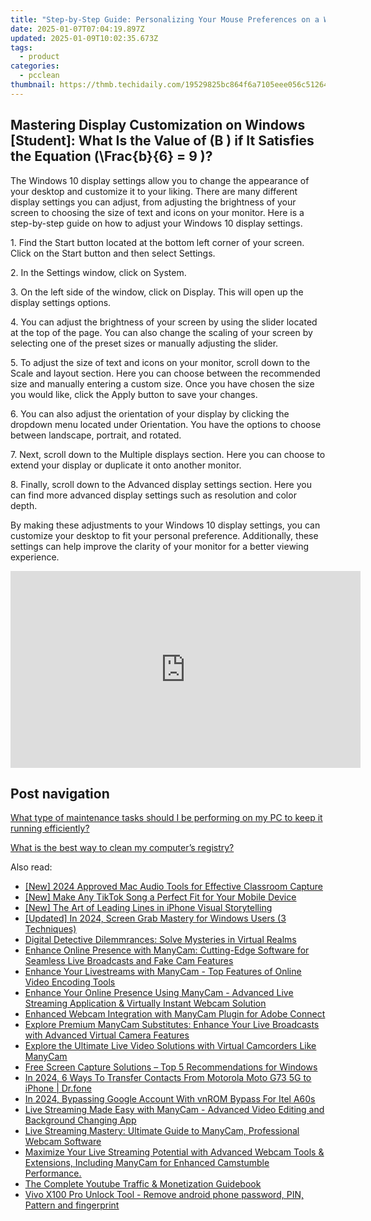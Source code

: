 ```yaml
---
title: "Step-by-Step Guide: Personalizing Your Mouse Preferences on a Windows PC - Tips From YL Software"
date: 2025-01-07T07:04:19.897Z
updated: 2025-01-09T10:02:35.673Z
tags:
  - product
categories:
  - pcclean
thumbnail: https://thmb.techidaily.com/19529825bc864f6a7105eee056c51264b322fc80a0ff9dab5d25b004c909ef6a.jpg
---
```


## Mastering Display Customization on Windows [Student]: What Is the Value of \(B \) if It Satisfies the Equation \(\Frac{b}{6} = 9 \)?

The Windows 10 display settings allow you to change the appearance of your desktop and customize it to your liking. There are many different display settings you can adjust, from adjusting the brightness of your screen to choosing the size of text and icons on your monitor. Here is a step-by-step guide on how to adjust your Windows 10 display settings. 

1\. Find the Start button located at the bottom left corner of your screen. Click on the Start button and then select Settings.

2\. In the Settings window, click on System.

3\. On the left side of the window, click on Display. This will open up the display settings options. 

4\. You can adjust the brightness of your screen by using the slider located at the top of the page. You can also change the scaling of your screen by selecting one of the preset sizes or manually adjusting the slider.

5\. To adjust the size of text and icons on your monitor, scroll down to the Scale and layout section. Here you can choose between the recommended size and manually entering a custom size. Once you have chosen the size you would like, click the Apply button to save your changes.

6\. You can also adjust the orientation of your display by clicking the dropdown menu located under Orientation. You have the options to choose between landscape, portrait, and rotated.

7\. Next, scroll down to the Multiple displays section. Here you can choose to extend your display or duplicate it onto another monitor.

8\. Finally, scroll down to the Advanced display settings section. Here you can find more advanced display settings such as resolution and color depth. 

By making these adjustments to your Windows 10 display settings, you can customize your desktop to fit your personal preference. Additionally, these settings can help improve the clarity of your monitor for a better viewing experience.

<!-- affiliate ads begin -->
<iframe width="560" height="315" src="https://www.youtube.com/embed/E1ax-vnGdeo?si=bgTkOhOEwDTlRQE3" title="YouTube video player" frameborder="0" allow="accelerometer; autoplay; clipboard-write; encrypted-media; gyroscope; picture-in-picture; web-share" referrerpolicy="strict-origin-when-cross-origin" allowfullscreen></iframe>
<!-- affiliate ads end -->

## Post navigation

[What type of maintenance tasks should I be performing on my PC to keep it running efficiently?](https://tools.techidaily.com/pcclean/products/)

[What is the best way to clean my computer’s registry?](https://tools.techidaily.com/pcclean/products/)

<ins class="adsbygoogle"
     style="display:block"
     data-ad-format="autorelaxed"
     data-ad-client="ca-pub-7571918770474297"
     data-ad-slot="1223367746"></ins>

<ins class="adsbygoogle"
     style="display:block"
     data-ad-client="ca-pub-7571918770474297"
     data-ad-slot="8358498916"
     data-ad-format="auto"
     data-full-width-responsive="true"></ins>

<span class="atpl-alsoreadstyle">Also read:</span>
<div><ul>
<li><a href="https://screen-sharing-recording.techidaily.com/new-2024-approved-mac-audio-tools-for-effective-classroom-capture/"><u>[New] 2024 Approved Mac Audio Tools for Effective Classroom Capture</u></a></li>
<li><a href="https://extra-support.techidaily.com/new-make-any-tiktok-song-a-perfect-fit-for-your-mobile-device/"><u>[New] Make Any TikTok Song a Perfect Fit for Your Mobile Device</u></a></li>
<li><a href="https://some-skills.techidaily.com/new-the-art-of-leading-lines-in-iphone-visual-storytelling/"><u>[New] The Art of Leading Lines in iPhone Visual Storytelling</u></a></li>
<li><a href="https://remote-screen-capture.techidaily.com/updated-in-2024-screen-grab-mastery-for-windows-users-3-techniques/"><u>[Updated] In 2024, Screen Grab Mastery for Windows Users (3 Techniques)</u></a></li>
<li><a href="https://tech-savvy.techidaily.com/digital-detective-dilemmrances-solve-mysteries-in-virtual-realms/"><u>Digital Detective Dilemmrances: Solve Mysteries in Virtual Realms</u></a></li>
<li><a href="https://discover-amazing.techidaily.com/enhance-online-presence-with-manycam-cutting-edge-software-for-seamless-live-broadcasts-and-fake-cam-features/"><u>Enhance Online Presence with ManyCam: Cutting-Edge Software for Seamless Live Broadcasts and Fake Cam Features</u></a></li>
<li><a href="https://discover-amazing.techidaily.com/enhance-your-livestreams-with-manycam-top-features-of-online-video-encoding-tools/"><u>Enhance Your Livestreams with ManyCam - Top Features of Online Video Encoding Tools</u></a></li>
<li><a href="https://discover-amazing.techidaily.com/enhance-your-online-presence-using-manycam-advanced-live-streaming-application-and-virtually-instant-webcam-solution/"><u>Enhance Your Online Presence Using ManyCam - Advanced Live Streaming Application & Virtually Instant Webcam Solution</u></a></li>
<li><a href="https://discover-amazing.techidaily.com/enhanced-webcam-integration-with-manycam-plugin-for-adobe-connect/"><u>Enhanced Webcam Integration with ManyCam Plugin for Adobe Connect</u></a></li>
<li><a href="https://discover-amazing.techidaily.com/explore-premium-manycam-substitutes-enhance-your-live-broadcasts-with-advanced-virtual-camera-features/"><u>Explore Premium ManyCam Substitutes: Enhance Your Live Broadcasts with Advanced Virtual Camera Features</u></a></li>
<li><a href="https://discover-amazing.techidaily.com/explore-the-ultimate-live-video-solutions-with-virtual-camcorders-like-manycam/"><u>Explore the Ultimate Live Video Solutions with Virtual Camcorders Like ManyCam</u></a></li>
<li><a href="https://fox-hovers.techidaily.com/free-screen-capture-solutions-top-5-recommendations-for-windows/"><u>Free Screen Capture Solutions – Top 5 Recommendations for Windows</u></a></li>
<li><a href="https://android-transfer.techidaily.com/in-2024-6-ways-to-transfer-contacts-from-motorola-moto-g73-5g-to-iphone-drfone-by-drfone-transfer-from-android-transfer-from-android/"><u>In 2024, 6 Ways To Transfer Contacts From Motorola Moto G73 5G to iPhone | Dr.fone</u></a></li>
<li><a href="https://unlock-android.techidaily.com/in-2024-bypassing-google-account-with-vnrom-bypass-for-itel-a60s-by-drfone-android/"><u>In 2024, Bypassing Google Account With vnROM Bypass For Itel A60s</u></a></li>
<li><a href="https://discover-amazing.techidaily.com/live-streaming-made-easy-with-manycam-advanced-video-editing-and-background-changing-app/"><u>Live Streaming Made Easy with ManyCam - Advanced Video Editing and Background Changing App</u></a></li>
<li><a href="https://discover-amazing.techidaily.com/live-streaming-mastery-ultimate-guide-to-manycam-professional-webcam-software/"><u>Live Streaming Mastery: Ultimate Guide to ManyCam, Professional Webcam Software</u></a></li>
<li><a href="https://discover-amazing.techidaily.com/maximize-your-live-streaming-potential-with-advanced-webcam-tools-and-extensions-including-manycam-for-enhanced-camstumble-performance/"><u>Maximize Your Live Streaming Potential with Advanced Webcam Tools & Extensions, Including ManyCam for Enhanced Camstumble Performance.</u></a></li>
<li><a href="https://youtube-videos.techidaily.com/the-complete-youtube-traffic-and-monetization-guidebook/"><u>The Complete Youtube Traffic & Monetization Guidebook</u></a></li>
<li><a href="https://techidaily.com/vivo-x100-pro-unlock-tool-remove-android-phone-password-pin-pattern-and-fingerprint-by-drfone-android-unlock-android-unlock/"><u>Vivo X100 Pro Unlock Tool - Remove android phone password, PIN, Pattern and fingerprint</u></a></li>
</ul></div>

